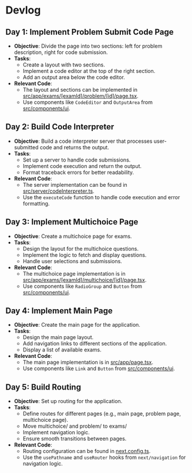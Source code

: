 # Devlog

## Day 1: Implement Problem Submit Code Page

- **Objective**: Divide the page into two sections: left for problem description, right for code submission.
- **Tasks**:
  - Create a layout with two sections.
  - Implement a code editor at the top of the right section.
  - Add an output area below the code editor.
- **Relevant Code**:
  - The layout and sections can be implemented in [src/app/exams/[examId]/problem/[id]/page.tsx](src/app/exams/[examId]/problem/[id]/page.tsx).
  - Use components like `CodeEditor` and `OutputArea` from [src/components/ui](src/components/ui).

## Day 2: Build Code Interpreter

- **Objective**: Build a code interpreter server that processes user-submitted code and returns the output.
- **Tasks**:
  - Set up a server to handle code submissions.
  - Implement code execution and return the output.
  - Format traceback errors for better readability.
- **Relevant Code**:
  - The server implementation can be found in [src/server/codeInterpreter.ts](src/server/codeInterpreter.ts).
  - Use the `executeCode` function to handle code execution and error formatting.

## Day 3: Implement Multichoice Page

- **Objective**: Create a multichoice page for exams.
- **Tasks**:
  - Design the layout for the multichoice questions.
  - Implement the logic to fetch and display questions.
  - Handle user selections and submissions.
- **Relevant Code**:
  - The multichoice page implementation is in [src/app/exams/[examId]/multichoice/[id]/page.tsx](src/app/exams/[examId]/multichoice/[id]/page.tsx).
  - Use components like `RadioGroup` and `Button` from [src/components/ui](src/components/ui).

## Day 4: Implement Main Page

- **Objective**: Create the main page for the application.
- **Tasks**:
  - Design the main page layout.
  - Add navigation links to different sections of the application.
  - Display a list of available exams.
- **Relevant Code**:
  - The main page implementation is in [src/app/page.tsx](src/app/page.tsx).
  - Use components like `Link` and `Button` from [src/components/ui](src/components/ui).

## Day 5: Build Routing

- **Objective**: Set up routing for the application.
- **Tasks**:
  - Define routes for different pages (e.g., main page, problem page, multichoice page).
  - Move multichoice/ and problem/ to exams/
  - Implement navigation logic.
  - Ensure smooth transitions between pages.
- **Relevant Code**:
  - Routing configuration can be found in [next.config.ts](next.config.ts).
  - Use the `usePathname` and `useRouter` hooks from `next/navigation` for navigation logic.
